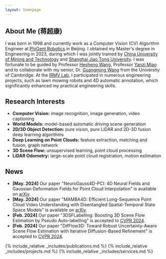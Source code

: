 ```yaml
---
layout: homepage
---
```


## About Me (蒋超康)

I was born in 1998 and currently work as a Computer Vision (CV) Algorithm Engineer at [PhiGent Robotics](https://www.phigent.ai/) in Beijing. I obtained my Master's degree in Engineering in 2023, during which I was jointly trained by [China University of Mining and Technology](https://www.cumt.edu.cn/) and [Shanghai Jiao Tong University](https://en.sjtu.edu.cn/). I was fortunate to be guided by Professor [Hesheng Wang](https://irmv.sjtu.edu.cn/wanghesheng), Professor [Yanzi Miao](http://faculty.cumt.edu.cn/MYZ1/zh_CN/index.htm) and to collaborate with my senior, Dr. [Guangming Wang](https://guangmingw.github.io/) from the University of Cambridge. At the [IRMV Lab](https://irmv.sjtu.edu.cn/), I participated in numerous engineering projects, such as lawn mowing robots and 4D automatic annotation, which significantly enhanced my practical engineering skills.

## Research Interests

- **Computer Vision:** image recognition, image generation, video captioning
- **World Models:** model-based automatic driving scene generation
- **2D/3D Object Detection:** pure vision, pure LiDAR and 2D-3D fusion deep learning algorithms
- **Deep Learning on Point Clouds:** feature extraction, matching and fusion, graph network
- **3D Scene Flow:** unsupervised learning, point cloud processing
- **LiDAR Odometry:** large-scale point cloud registration, motion estimation

## News

- **[May. 2024]** Our paper "NeuroGauss4D-PCI: 4D Neural Fields and Gaussian Deformation Fields for Point Cloud Interpolation" is available on [arXiv](https://arxiv.org/abs/2405.14241).
- **[May. 2024]** Our paper "MAMBA4D: Efficient Long-Sequence Point Cloud Video Understanding with Disentangled Spatial-Temporal State Space Models" is available on [arXiv](https://arxiv.org/abs/2405.14338).
- **[Feb. 2024]** Our paper "3DSFLabelling: Boosting 3D Scene Flow Estimation by Pseudo Auto-labelling" is accepted to [CVPR 2024](https://openaccess.thecvf.com/content/CVPR2024/html/Jiang_3DSFLabelling_Boosting_3D_Scene_Flow_Estimation_by_Pseudo_Auto-labelling_CVPR_2024_paper.html).
- **[Feb. 2024]** Our paper "DifFlow3D: Toward Robust Uncertainty-Aware Scene Flow Estimation with Iterative Diffusion-Based Refinement" is accepted to [CVPR 2024](https://openaccess.thecvf.com/content/CVPR2024/html/Liu_DifFlow3D_Toward_Robust_Uncertainty-Aware_Scene_Flow_Estimation_with_Iterative_Diffusion-Based_CVPR_2024_paper.html).

{% include_relative _includes/publications.md %}
{% include_relative _includes/projects.md %}
{% include_relative _includes/services.md %}
